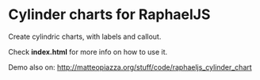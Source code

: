 Cylinder charts for RaphaelJS
==============
Create cylindric charts, with labels and callout.

Check **index.html** for more info on how to use it.

Demo also on: http://matteopiazza.org/stuff/code/raphaeljs_cylinder_chart


<script src="https://github.com/arcadeJHS/raphaeljs_cylinder_chart/blob/master/raphael-min.js"></script>
<script src="https://github.com/arcadeJHS/raphaeljs_cylinder_chart/blob/master/cylinder.js"></script>
<script>

	window.onload = function() {
	
		var options = {
			//height: 160,
			//width: 100,
			values: [0.1, 0.3, 0.1],
			points: [
				{value: 0.1, callout: "Label for chart segment 1", pointerOnTop: true},
				{value: 0.3, arrowBox: "XXX value", href:"http://www.google.com"},
				{value: 0.1, callout: "Label for chart segment 2", calloutPosition: 'top'}
			]
		};	

		var graph_1 = Cylinder.plot("graph_1", options);			
		
	};
			
</script>

<div style="position: relative;">
	<div id="graph_1" style="box-sizing: border-box; width: 380px; height: 160px;"></div>
</div>

